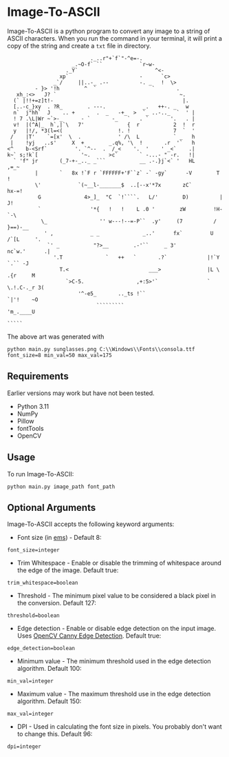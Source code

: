 # Image-To-ASCII
Image-To-ASCII is a python program to convert any image to a string of ASCII characters. When you run the command in your terminal, it will print a copy of the string and create a `txt` file in directory.

```
                           ._..r"+`f`"-^e=-.                                    
                     _.~O-f` ``            `r~w-                                
                   ._Y`                         ^<-                             
                 xp`                       -      `c>                           
               _`/     ||..-_ .--          -. _   !  \>                         
         - }> '!h        ^  `                  `       .                        
   xh_:<>   J? `                                        ~.                      
  (` |!!+=z]t!-                                          |.                     
  [..-c_}xy  . ?R_        . ---.            _.   ++-. _   w                     
  n`  j"hh`  J    .. +       .  _   -+_  >  `_ ..-.._  `  ' |                   
  ! 7 .\L|Wr ~`>-_      - `       -_   `   . `       '.   . |                   
  v!  |(^A|_  h`,|`\   7'              {  r           2  !  r                   
  y   |!/, *3(l=<(                  !. !              7  `  '                   
 /    |T'    `=[x'  \  .            ' /\  L           ` _   h                   
 |    !yj   ..s'     X  +        _.q%, '\  !       .r  '`   h                   
<^    b-<Srf`         '. `^--  .  /_<    '.  '    ' _<`    .|                   
k~` s;!k`[              '~.      >c`       ` -...- " -r.   !|                   
  ` 'f" jr       (_7-+-_.._ _```           __ .-.}j`<` '   HL       ,=_~        
         |       `   8x !`F r `FFFFFF+'F``z` -` -gy`      -V        T   !       
         \'            `(~__l-_______$  ..[--x'*7x       zC`        hx-=!       
          G              4>_]_  "C  `!````.   L/'        D)          | J!       
          `                '*{   !   !    L .0 '        zW         !H-`-\       
           \_                 '' w---!--=-P``  .y'     (7          /  }==)-__   
            ' ,            _ _              _..'      fx`         U /`[L     '. 
             `' _           "?>__        .-'``     _ 3'          nc`w.'      .| 
               '.T              `   ++   `       .?`             |!`Y  `.`` -J  
                 T.<                          ___>               |L \ .{r     M 
                   `>C-5.                 ,+:5>'`                ` \.!.C-._r 3( 
                       '^-e5_       .._ts !``                      `|'!    ~O   
                             `````````                              'm_.____U   
                                                                       `````    

```

The above art was generated with 
```
python main.py sunglasses.png C:\\Windows\\Fonts\\consola.ttf font_size=8 min_val=50 max_val=175
```

## Requirements
Earlier versions may work but have not been tested.
 - Python 3.11
 - NumPy
 - Pillow
 - fontTools
 - OpenCV

## Usage
To run Image-To-ASCII:
```
python main.py image_path font_path
```

## Optional Arguments
Image-To-ASCII accepts the following keyword arguments:

 - Font size (in [ems](https://en.wikipedia.org/wiki/Em_(typography))) - Default 8:
```
font_size=integer
```

 - Trim Whitespace - Enable or disable the trimming of whitespace around the edge of the image. Default true:
```
trim_whitespace=boolean
```

 - Threshold - The minimum pixel value to be considered a black pixel in the conversion. Default 127:
```
threshold=boolean
```

 - Edge detection - Enable or disable edge detection on the input image. Uses [OpenCV Canny Edge Detection](https://docs.opencv.org/3.4/da/d22/tutorial_py_canny.html). Default true:
 ```
 edge_detection=boolean
 ```

 - Minimum value - The minimum threshold used in the edge detection algorithm. Default 100:
```
min_val=integer
```

 - Maximum value - The maximum threshold use in the edge detection algorithm. Default 150:
```
max_val=integer
```

 - DPI - Used in calculating the font size in pixels. You probably don't want to change this. Default 96:
```
dpi=integer
```
